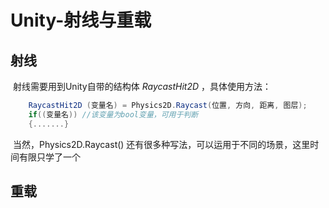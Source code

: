 # Unity-射线与重载

## 射线

​	射线需要用到Unity自带的结构体 *RaycastHit2D* ，具体使用方法：

~~~c#
	RaycastHit2D (变量名) = Physics2D.Raycast(位置, 方向, 距离, 图层);
	if((变量名)) //该变量为bool变量，可用于判断
    {.......}
~~~

​	当然，Physics2D.Raycast() 还有很多种写法，可以运用于不同的场景，这里时间有限只学了一个

## 重载



